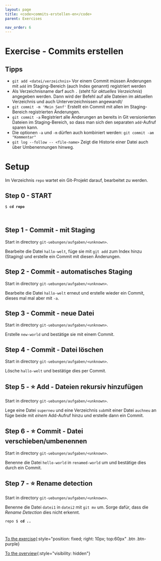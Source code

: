 ```yaml
---
layout: page
title: <code>commits-erstellen-en</code>
parent: Exercises

nav_order: 6
---
```

# Exercise - Commits erstellen


## Tipps

* `git add <datei/verzeichnis>` 
   Vor einem Commit müssen Änderungen mit `add` im Staging-Bereich 
   (auch Index genannt) registriert werden
* Als Verzeichnisname darf auch `.` (steht für *aktuelles Verzeichnis*) angegeben werden.
  Dann wird der Befehl auf alle Dateien im aktuellen Verzeichnis und auch Unterverzeichnissen angewandt/
* `git commit -m 'Mein Senf'` Erstellt ein Commit mit allen 
   im Staging-Bereich registrierten Änderungen.
* `git commit -a` Registriert alle Änderungen an bereits in Git versionierten 
  Dateien im Staging-Bereich, so dass man sich den separaten
  `add`-Aufruf sparen kann.
* Die optionen `-a` und `-m` dürfen auch kombiniert werden: `git commit -am "Kommentar"`
* `git log --follow -- <file-name>`
   Zeigt die Historie einer Datei auch über Umbenennungen hinweg.

# Setup

Im Verzeichnis `repo` wartet ein Git-Projekt darauf,
bearbeitet zu werden. 


<h2>Step 0 - START <!-- UEB/Commits erstellen/0 --></h2>


<pre><code>$ <b>cd repo</b><br><br><br></code></pre>


<h2>Step 1 - Commit - mit Staging <!-- UEB/Commits erstellen/1 --></h2>

Start in directory `git-uebungen/aufgaben/<unknown>`.

Bearbeite die Datei `hallo-welt`,
füge sie mit `git add` zum Index hinzu (Staging)
und erstelle ein Commit mit diesen Änderungen.

<h2>Step 2 - Commit - automatisches Staging <!-- UEB/Commits erstellen/2 --></h2>

Start in directory `git-uebungen/aufgaben/<unknown>`.

Bearbeite die Datei `hallo-welt` erneut
und erstelle wieder ein Commit,
dieses mal mal aber mit `-a`.

<h2>Step 3 - Commit - neue Datei <!-- UEB/Commits erstellen/3 --></h2>

Start in directory `git-uebungen/aufgaben/<unknown>`.

Erstelle `new-world` und bestätige sie mit einem Commit.

<h2>Step 4 - Commit - Datei löschen <!-- UEB/Commits erstellen/4 --></h2>

Start in directory `git-uebungen/aufgaben/<unknown>`.

Lösche `hallo-welt` und bestätige dies per Commit.

<h2>Step 5 - ⭐ Add - Dateien rekursiv hinzufügen <!-- UEB/Commits erstellen/5 --></h2>

Start in directory `git-uebungen/aufgaben/<unknown>`.

Lege eine Datei `superneu` und eine Verzeichnis `sub`mit einer
Datei `auchneu` an füge beide mit *einem* Add-Aufruf hinzu und erstelle
dann ein Commit.

<h2>Step 6 - ⭐ Commit - Datei verschieben/umbenennen <!-- UEB/Commits erstellen/6 --></h2>

Start in directory `git-uebungen/aufgaben/<unknown>`.

Benenne die Datei `hello-world` in `renamed-world` um
und bestätige dies durch ein Commit.

<h2>Step 7 - ⭐ Rename detection <!-- UEB/Commits erstellen/7 --></h2>

Start in directory `git-uebungen/aufgaben/<unknown>`.

Benenne die Datei `datei1` in `datei2` mit `git mv` um. 
Sorge dafür, dass die *Rename Detection* dies nicht erkennt.


<pre><code>repo $ <b>cd ..</b><br><br><br></code></pre>


[To the exercise](loesung-commits-erstellen.html){:style="position: fixed; right: 10px; top:60px" .btn .btn-purple}

[To the overview](../../ueberblick.html){:style="visibility: hidden"}

